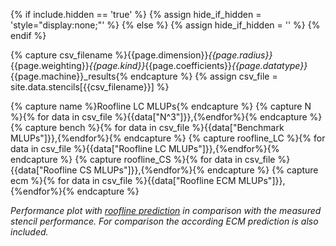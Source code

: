 {% if include.hidden == 'true' %}
	{% assign hide_if_hidden = 'style="display:none;"' %}
{% else %}
	{% assign hide_if_hidden = '' %}
{% endif %}
<div  markdown="1" class="roofline" id="rfl_{{include.type}}" {{hide_if_hidden}} >

{% capture csv_filename %}{{page.dimension}}_{{page.radius}}_{{page.weighting}}_{{page.kind}}_{{page.coefficients}}_{{page.datatype}}_{{page.machine}}_results{% endcapture %}
{% assign csv_file = site.data.stencils[{{csv_filename}}] %}

{% capture name %}Roofline LC MLUPs{% endcapture %}
{% capture N %}{% for data in csv_file %}{{data["N^3"]}},{%endfor%}{% endcapture %}
{% capture bench %}{% for data in csv_file %}{{data["Benchmark MLUPs"]}},{%endfor%}{% endcapture %}
{% capture roofline_LC %}{% for data in csv_file %}{{data["Roofline LC MLUPs"]}},{%endfor%}{% endcapture %}
{% capture roofline_CS %}{% for data in csv_file %}{{data["Roofline CS MLUPs"]}},{%endfor%}{% endcapture %}
{% capture ecm %}{% for data in csv_file %}{{data["Roofline ECM MLUPs"]}},{%endfor%}{% endcapture %}

<script>
var trace_benchmark = {
  type: "scatter",
  mode: "markers",
  marker: { symbol: "cross-thin-open" },
  x: [{{N}}],
  y: [{{bench}}],
  line: {color: 'black'},
  name: "Benchmark"
};
var trace_roofline = {
  type: "scatter",
  mode: "lines",
  x: [{{N}}],
  y: [{% if include.type == 'LC' %}{{roofline_LC}}{% elsif include.type == 'CS' %}{{roofline_CS}}{% endif %}],
  line: {color: '#1f77b4'},
  name: "Roofline prediction with {{include.type}}"
};
var trace_ecm = {
  type: "scatter",
  mode: "lines",
  x: [{{N}}],
  y: [{{ecm}}],
  line: {color: '#ff7f0e'},
  name: "ECM prediction with {{include.type}}"
};

var data = [trace_roofline,trace_ecm,trace_benchmark];

var layout = {
	xaxis: {title: "Grid Size (N^{{page.dimension | replace: 'D', ''}})",
          rangemode: "tozero"},
	yaxis: {title: 'Performance [MLUP/s]',
          rangemode: "tozero"},
  margin: { l: 50, r: 35, t: 10, b: 40},
  legend: { orientation: "h",y:1.1},
  width: 600,
  height: 450,
};

var config = {locale: 'en'};
Plotly.newPlot('rfl_{{include.type}}', data, layout, config);
</script>

*Performance plot with [roofline prediction](https://www2.eecs.berkeley.edu/Pubs/TechRpts/2008/EECS-2008-164.html) in comparison with the measured stencil performance. For comparison the according ECM prediction is also included.*
</div>
